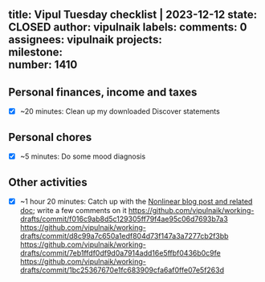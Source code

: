 title:	Vipul Tuesday checklist | 2023-12-12
state:	CLOSED
author:	vipulnaik
labels:	
comments:	0
assignees:	vipulnaik
projects:	
milestone:	
number:	1410
--
## Personal finances, income and taxes

- [x] ~20 minutes: Clean up my downloaded Discover statements

## Personal chores

- [x] ~5 minutes: Do some mood diagnosis

## Other activities

- [x] ~1 hour 20 minutes: Catch up with the [Nonlinear blog post and related doc](https://forum.effectivealtruism.org/posts/H4DYehKLxZ5NpQdBC/nonlinear-s-evidence-debunking-false-and-misleading-claims);  write a few comments on it https://github.com/vipulnaik/working-drafts/commit/f016c9ab8d5c129305ff79f4ae95c06d7693b7a3 https://github.com/vipulnaik/working-drafts/commit/d8c99a7c650a1edf804d73f147a3a7277cb2f3bb https://github.com/vipulnaik/working-drafts/commit/7eb1ffdf0df9d0a7914add16e5ffbf0436b0c9fe https://github.com/vipulnaik/working-drafts/commit/1bc25367670e1fc683909cfa6af0ffe07e5f263d
